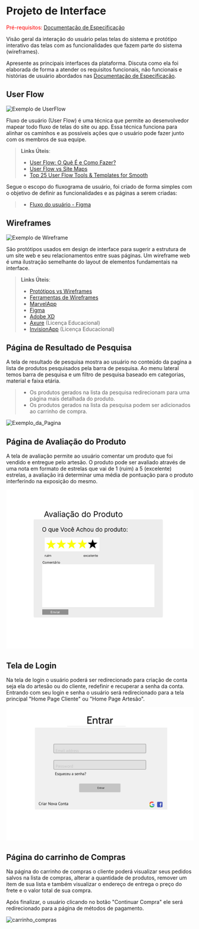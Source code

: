 
# Projeto de Interface

<span style="color:red">Pré-requisitos: <a href="2-Especificação do Projeto.md"> Documentação de Especificação</a></span>

Visão geral da interação do usuário pelas telas do sistema e protótipo interativo das telas com as funcionalidades que fazem parte do sistema (wireframes).

 Apresente as principais interfaces da plataforma. Discuta como ela foi elaborada de forma a atender os requisitos funcionais, não funcionais e histórias de usuário abordados nas <a href="2-Especificação do Projeto.md"> Documentação de Especificação</a>.

## User Flow

![Exemplo de UserFlow](img/userflow.jpg)

Fluxo de usuário (User Flow) é uma técnica que permite ao desenvolvedor mapear todo fluxo de telas do site ou app. Essa técnica funciona para alinhar os caminhos e as possíveis ações que o usuário pode fazer junto com os membros de sua equipe.

> **Links Úteis**:
> - [User Flow: O Quê É e Como Fazer?](https://medium.com/7bits/fluxo-de-usu%C3%A1rio-user-flow-o-que-%C3%A9-como-fazer-79d965872534)
> - [User Flow vs Site Maps](http://designr.com.br/sitemap-e-user-flow-quais-as-diferencas-e-quando-usar-cada-um/)
> - [Top 25 User Flow Tools & Templates for Smooth](https://www.mockplus.com/blog/post/user-flow-tools)

 Segue o escopo do fluxograma de usuário, foi criado de forma simples com o objetivo de definir as funcionalidades e as páginas a serem criadas:

> - [Fluxo do usuário - Figma](https://www.figma.com/file/dtoi7KXOF72EnLxpJm6GAy/Fluxo_usu%C3%A1rio_artes%C3%A3o?node-id=0%3A1)


## Wireframes

![Exemplo de Wireframe](img/wireframe-example.png)

São protótipos usados em design de interface para sugerir a estrutura de um site web e seu relacionamentos entre suas páginas. Um wireframe web é uma ilustração semelhante do layout de elementos fundamentais na interface.
 
> **Links Úteis**:
> - [Protótipos vs Wireframes](https://www.nngroup.com/videos/prototypes-vs-wireframes-ux-projects/)
> - [Ferramentas de Wireframes](https://rockcontent.com/blog/wireframes/)
> - [MarvelApp](https://marvelapp.com/developers/documentation/tutorials/)
> - [Figma](https://www.figma.com/)
> - [Adobe XD](https://www.adobe.com/br/products/xd.html#scroll)
> - [Axure](https://www.axure.com/edu) (Licença Educacional)
> - [InvisionApp](https://www.invisionapp.com/) (Licença Educacional)

## Página de Resultado de Pesquisa
A tela de resultado de pesquisa mostra ao usuário no conteúdo da pagina a lista de produtos pesquisados pela barra de pesquisa. Ao menu lateral temos barra de pesquisa e um filtro de pesquisa baseado em categorias, material e faixa etária.
> - Os produtos gerados na lista da pesquisa redirecionam para uma página mais detalhada do produto.
> - Os produtos gerados na lista da pesquisa podem ser adicionados ao carrinho de compra.


![Exemplo_da_Pagina](img/P%C3%A1gina%20pesquisa.png)

## Página de Avaliação do Produto
A tela de avaliação permite ao usuário comentar um produto que foi vendido e entregue pelo artesão.
O produto pode ser avaliado através de uma nota em formato de estrelas que vai de 1 (ruim) a 5 (excelente) estrelas, a avaliação irá determinar uma média de pontuação para o produto interferindo na exposição do mesmo.

![Exemplo_avaliacao](img/Avalia%C3%A7%C3%A3o%20do%20Produto.png)

## Tela de Login

Na tela de login o usuário poderá ser redirecionado para criação de conta seja ela do artesão ou do cliente, redefinir e recuperar a senha da conta. Entrando com seu login e senha o usuário será redirecionado para a tela principal "Home Page Cliente" ou  "Home Page Artesão".

![Login](img/Tela%20de%20Login.png)

## Página do carrinho de Compras

Na página do carrinho de compras o cliente poderá visualizar seus pedidos salvos na lista de compras, alterar a quantidade de produtos, remover um item de sua lista e também visualizar o endereço de entrega o preço do frete e o valor total de sua compra.

Após finalizar, o usuário clicando no botão "Continuar Compra" ele será redirecionado para a página de métodos de pagamento. 

![carrinho_compras](img/P%C3%A1gina%20carrinho%20de%20Compras.png)

